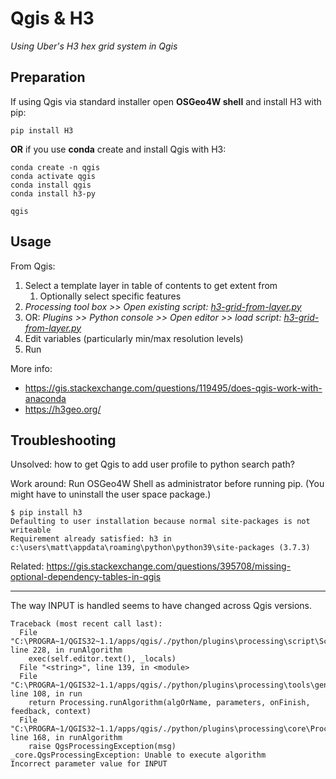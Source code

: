 # Qgis & H3
*Using Uber's H3 hex grid system in Qgis*

## Preparation

If using Qgis via standard installer open **OSGeo4W shell** and install H3 with pip:

```
pip install H3
```

**OR** if you use **conda** create and install Qgis with H3:

    conda create -n qgis
    conda activate qgis
    conda install qgis
    conda install h3-py
    
    qgis

## Usage

From Qgis:

1. Select a template layer in table of contents to get extent from
   1. Optionally select specific features
2. *Processing tool box >> Open existing script: [h3-grid-from-layer.py][0]* 
3. OR: *Plugins >> Python console >> Open editor >> load script: [h3-grid-from-layer.py][0]* 
4. Edit variables (particularly min/max resolution levels)
5. Run

More info: 
 - https://gis.stackexchange.com/questions/119495/does-qgis-work-with-anaconda
 - https://h3geo.org/

[0]: https://github.com/maphew/code/blob/master/gis/qgis/h3-grid-from-layer.py



## Troubleshooting

Unsolved: how to get Qgis to add user profile to python search path?

Work around: Run OSGeo4W Shell as administrator before running pip. (You might have to uninstall the user space package.)

```
$ pip install h3
Defaulting to user installation because normal site-packages is not writeable
Requirement already satisfied: h3 in c:\users\matt\appdata\roaming\python\python39\site-packages (3.7.3)
```

Related: https://gis.stackexchange.com/questions/395708/missing-optional-dependency-tables-in-qgis

---

The way INPUT is handled seems to have changed across Qgis versions.

```
Traceback (most recent call last):
  File "C:\PROGRA~1/QGIS32~1.1/apps/qgis/./python/plugins\processing\script\ScriptEditorDialog.py", line 228, in runAlgorithm
​    exec(self.editor.text(), _locals)
  File "<string>", line 139, in <module>
  File "C:\PROGRA~1/QGIS32~1.1/apps/qgis/./python/plugins\processing\tools\general.py", line 108, in run
​    return Processing.runAlgorithm(algOrName, parameters, onFinish, feedback, context)
  File "C:\PROGRA~1/QGIS32~1.1/apps/qgis/./python/plugins\processing\core\Processing.py", line 168, in runAlgorithm
​    raise QgsProcessingException(msg)
_core.QgsProcessingException: Unable to execute algorithm
Incorrect parameter value for INPUT
```

